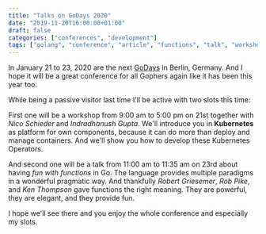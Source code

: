 ```yaml
---
title: "Talks on GoDays 2020"
date: "2019-11-20T16:00:00+01:00"
draft: false
categories: ["conferences", "development"]
tags: ["golang", "conference", "article", "functions", "talk", "workshop", "kubernetes"]
---
```


In January 21 to 23, 2020 are the next [GoDays](https://www.godays.io) in Berlin, Germany. And I hope it will be a great conference for all Gophers again like it has been this year too.

While being a passive visitor last time I'll be active with two slots this time:

First one will be a workshop from 9:00 am to 5:00 pm on 21st together with *Nico Schieder* and *Indradhanush Gupta*. We'll introduce you in **Kubernetes** as platform for own components, because it can do more than deploy and manage containers. And we'll show you how to develop these Kubernetes Operators.

And second one will be a talk from 11:00 am to 11:35 am on 23rd about having *fun with functions* in Go. The language provides multiple paradigms in a wonderful pragmatic way. And thankfully *Robert Griesemer*, *Rob Pike*, and *Ken Thompson* gave functions the right meaning. They are powerful, they are elegant, and they provide fun.

I hope we'll see there and you enjoy the whole conference and especially my slots.
